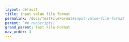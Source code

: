 ```yaml
---
layout: default
title: input value file format
permalink: /docs/TestFileFormat#input-value-file-format
parent: `## runScript()`
grand_parent: Test File Format
nav_order: 3
---
```

